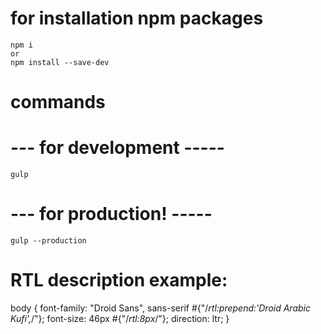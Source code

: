 
<!-- FIXME: path will be set all over the website -->
<!-- FIXME: in loader js uncomment code -->




# for installation npm packages
    npm i
    or
    npm install --save-dev


# commands
# --- for development -----
    gulp

# --- for production! -----
    gulp --production


# RTL description example:
body {
    font-family: "Droid Sans", sans-serif #{"/*rtl:prepend:'Droid Arabic Kufi',*/"};
    font-size: 46px #{"/*rtl:8px*/"};
    direction: ltr;
}


